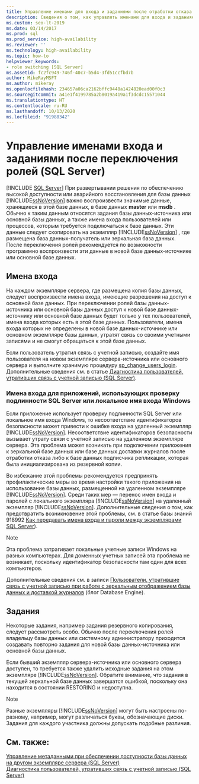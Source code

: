 ```yaml
---
title: Управление именами для входа и заданиями после отработки отказа зеркальной базы данных
description: Сведения о том, как управлять именами для входа и заданиями после отработки отказа зеркальной базы данных из базы данных-источника в базу данных-получатель.
ms.custom: seo-lt-2019
ms.date: 03/14/2017
ms.prod: sql
ms.prod_service: high-availability
ms.reviewer: ''
ms.technology: high-availability
ms.topic: how-to
helpviewer_keywords:
- role switching [SQL Server]
ms.assetid: fc2fc949-746f-40c7-b5d4-3fd51ccfbd7b
author: MikeRayMSFT
ms.author: mikeray
ms.openlocfilehash: 234657a06ca2162bffc9448a1424820ead00f0c3
ms.sourcegitcommit: a41e1f4199785a2b8019a419a1f3dcdc15571044
ms.translationtype: HT
ms.contentlocale: ru-RU
ms.lasthandoff: 10/13/2020
ms.locfileid: "91988342"
---
```

# <a name="management-of-logins-and-jobs-after-role-switching-sql-server"></a>Управление именами входа и заданиями после переключения ролей (SQL Server)
 [!INCLUDE [SQL Server](../../includes/applies-to-version/sqlserver.md)]
  При развертывании решения по обеспечению высокой доступности или аварийного восстановления для базы данных [!INCLUDE[ssNoVersion](../../includes/ssnoversion-md.md)] важно воспроизвести значимые данные, хранящиеся в этой базе данных, в базе данных **master** или **msdb** . Обычно к таким данным относятся задания базы данных-источника или основной базы данных, а также имена входа пользователей или процессов, которым требуется подключаться к базе данных. Эти данные следует скопировать на экземпляр [!INCLUDE[ssNoVersion](../../includes/ssnoversion-md.md)] , где размещена база данных-получатель или зеркальная база данных. После переключения ролей рекомендуется по возможности программно воспроизвести эти данные в новой базе данных-источнике или основной базе данных.  
  
## <a name="logins"></a>Имена входа  
 На каждом экземпляре сервера, где размещена копия базы данных, следует воспроизвести имена входа, имеющие разрешения на доступ к основной базе данных. При переключении ролей базы данных-источника или основной базы данных доступ к новой базе данных-источнику или основной базе данных будет только у тех пользователей, имена входа которых есть в этой базе данных. Пользователи, имена входа которых не определены в новой базе данных-источнике или основном экземпляре базы данных, утратят связь со своими учетными записями и не смогут обращаться к этой базе данных.  
  
 Если пользователь утратил связь с учетной записью, создайте имя пользователя на новом экземпляре сервера-источника или основного сервера и выполните хранимую процедуру [sp_change_users_login](../../relational-databases/system-stored-procedures/sp-change-users-login-transact-sql.md). Дополнительные сведения см. в статье [Диагностика пользователей, утративших связь с учетной записью (SQL Server)](../../sql-server/failover-clusters/troubleshoot-orphaned-users-sql-server.md).  
  
###  <a name="logins-of-applications-that-use-sql-server-authentication-or-a-local-windows-login"></a><a name="SSauthentication"></a> Имена входа для приложений, использующих проверку подлинности SQL Server или локальное имя входа Windows  
 Если приложение использует проверку подлинности SQL Server или локальное имя входа Windows, то несоответствие идентификаторов безопасности может привести к ошибке входа на удаленный экземпляр [!INCLUDE[ssNoVersion](../../includes/ssnoversion-md.md)]. Несоответствие идентификаторов безопасности вызывает утрату связи с учетной записью на удаленном экземпляре сервера. Эта проблема может возникать при подключении приложения к зеркальной базе данных или базе данных доставки журналов после отработки отказа либо к базе данных подписчика репликации, которая была инициализирована из резервной копии.  
  
 Во избежание этой проблемы рекомендуется предпринять профилактические меры во время настройки такого приложения на использование базы данных, размещенной на удаленном экземпляре [!INCLUDE[ssNoVersion](../../includes/ssnoversion-md.md)]. Среди таких мер — перенос имен входа и паролей с локального экземпляра [!INCLUDE[ssNoVersion](../../includes/ssnoversion-md.md)] на удаленный экземпляр [!INCLUDE[ssNoVersion](../../includes/ssnoversion-md.md)]. Дополнительные сведения о том, как предотвратить возникновение этой проблемы, см. в статье базы знаний 918992 [Как передавать имена входа и пароли между экземплярами SQL Server](https://support.microsoft.com/kb/918992/)).  
  
> [!NOTE]  
>  Эта проблема затрагивает локальные учетные записи Windows на разных компьютерах. Для доменных учетных записей эта проблема не возникает, поскольку идентификатор безопасности там один для всех компьютеров.  
  
 Дополнительные сведения см. в записи [Пользователи, утратившие связь с учетной записью при работе с зеркальным отображением базы данных и доставкой журналов](/archive/blogs/sqlserverfaq/orphaned-users-with-database-mirroring-and-log-shipping) (блог Database Engine).  
  
## <a name="jobs"></a>Задания  
 Некоторые задания, например задания резервного копирования, следует рассмотреть особо. Обычно после переключения ролей владельцу базы данных или системному администратору приходится создавать повторно задания для новой базы данных-источника или основной базы данных.  
  
 Если бывший экземпляр сервера-источника или основного сервера доступен, то требуется также удалить исходные задания на этом экземпляре [!INCLUDE[ssNoVersion](../../includes/ssnoversion-md.md)]. Обратите внимание, что задания в текущей зеркальной базе данных завершатся ошибкой, поскольку она находится в состоянии RESTORING и недоступна.  
  
> [!NOTE]  
>  Разные экземпляры [!INCLUDE[ssNoVersion](../../includes/ssnoversion-md.md)] могут быть настроены по-разному, например, могут различаться буквы, обозначающие диски. Задания для каждого участника должны допускать подобные различия.  
  
## <a name="see-also"></a>См. также:  
 [Управление метаданными при обеспечении доступности базы данных на другом экземпляре сервера (SQL Server)](../../relational-databases/databases/manage-metadata-when-making-a-database-available-on-another-server.md)   
 [Диагностика пользователей, утративших связь с учетной записью (SQL Server)](../../sql-server/failover-clusters/troubleshoot-orphaned-users-sql-server.md)  
  
